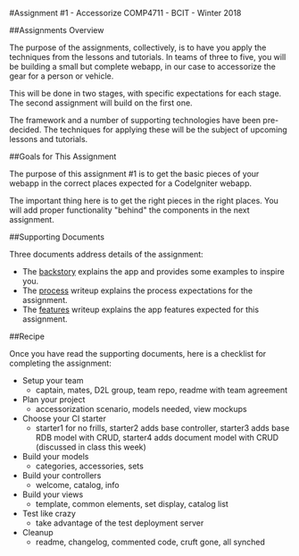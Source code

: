 #Assignment #1 - Accessorize
COMP4711 - BCIT - Winter 2018

##Assignments Overview

The purpose of the assignments, collectively, is to have you apply the techniques 
from the lessons and tutorials.
In teams of three to five, you will be building a small but complete webapp, 
in our case to accessorize the gear for a person or vehicle. 

This will be done in two stages, with specific expectations for each stage. 
The second assignment will build on the first one.

The framework and a number of supporting technologies have been pre-decided. 
The techniques for applying these will be the subject of upcoming lessons and tutorials.

##Goals for This Assignment

The purpose of this assignment #1 is to get the basic pieces of your webapp 
in the correct places expected for a CodeIgniter webapp.

The important thing here is to get the right pieces in the right places.
You will add proper functionality "behind" the components in the next assignment.

##Supporting Documents

Three documents address details of the assignment:

- The [backstory](/display/assignment/assignment1backstory) explains the app
and provides some examples to inspire you.
- The [process](/display/assignment/assignment1process) writeup explains the process
expectations for the assignment.
- The [features](/display/assignment/assignment1features) writeup explains the app
features expected for this assignment.

##Recipe

Once you have read the supporting documents, here is a checklist for completing
the assignment:

- Setup your team
    - captain, mates, D2L group, team repo, readme with team agreement
- Plan your project
    - accessorization scenario, models needed, view mockups
- Choose your CI starter
    - starter1 for no frills, starter2 adds base controller, starter3 adds base RDB model with CRUD, 
        starter4 adds document model with CRUD (discussed in class this week)
- Build your models
    - categories, accessories, sets
- Build your controllers
    - welcome, catalog, info
- Build your views
    - template, common elements, set display, catalog list
- Test like crazy
    - take advantage of the test deployment server
- Cleanup
    - readme, changelog, commented code, cruft gone, all synched
